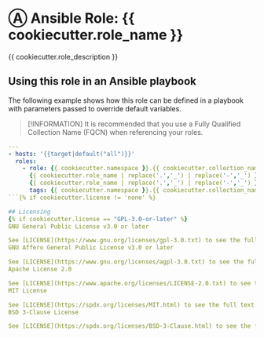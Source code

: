 # Ⓐ Ansible Role: {{ cookiecutter.role_name }}

{{ cookiecutter.role_description }}

<!-- TODO: ## Requirements

Any pre-requisites that may not be covered by Ansible itself or the role should be mentioned here. For instance, if the role uses the EC2 module, it may be a good idea to mention in this section that the boto package is required.
-->

<!-- TODO: ## Role Variables

 A description of the settable variables for this role should go here, including any variables that are in defaults/main.yml, vars/main.yml, and any variables that can/should be set via parameters to the role. Any variables that are read from other roles and/or the global scope (ie. hostvars, group vars, etc.) should be mentioned here as well.

An example variable.

  {{ cookiecutter.role_name }}_variable1

Another example variable.

  {{ cookiecutter.role_name }}_variable2
-->

<!-- TODO: ## Dependencies

A list of other roles hosted on Galaxy should go here, plus any details in regards to parameters that may need to be set for other roles, or variables that are used from other roles.

None
-->

## Using this role in an Ansible playbook

The following example shows how this role can be defined in a playbook with parameters passed to override default variables.

> [!INFORMATION]
> It is recommended that you use a Fully Qualified Collection Name (FQCN) when referencing your roles.

```yaml
---
- hosts: '{{target|default("all")}}'
  roles:
    - role: {{ cookiecutter.namespace }}.{{ cookiecutter.collection_name }}.{{ cookiecutter.role_name }}
      {{ cookiecutter.role_name | replace('.','_') | replace('-','_') }}_variable1: true
      {{ cookiecutter.role_name | replace('.','_') | replace('-','_') }}_variable2: false
      tags: {{ cookiecutter.namespace }}.{{ cookiecutter.collection_name }}.{{ cookiecutter.role_name }}
```{% if cookiecutter.license != 'none' %}

## Licensing
{% if cookiecutter.license == "GPL-3.0-or-later" %}
GNU General Public License v3.0 or later

See [LICENSE](https://www.gnu.org/licenses/gpl-3.0.txt) to see the full text.{% elif cookiecutter.license == "AGPL-3.0-or-later" %}
GNU Affero General Public License v3.0 or later

See [LICENSE](https://www.gnu.org/licenses/agpl-3.0.txt) to see the full text.{% elif cookiecutter.license == "Apache-2.0" %}
Apache License 2.0

See [LICENSE](https://www.apache.org/licenses/LICENSE-2.0.txt) to see the full text.{% elif cookiecutter.license == "MIT" %}
MIT License

See [LICENSE](https://spdx.org/licenses/MIT.html) to see the full text.{% elif cookiecutter.license == "BSD-3-Clause" %}
BSD 3-Clause License

See [LICENSE](https://spdx.org/licenses/BSD-3-Clause.html) to see the full text.{% endif %}{% endif +%}
